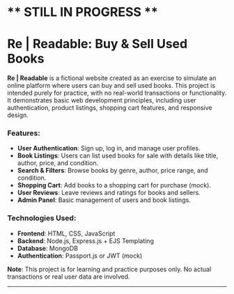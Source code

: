 # ** STILL IN PROGRESS **
# Re | Readable: Buy & Sell Used Books  

**Re | Readable** is a fictional website created as an exercise to simulate an online platform where users can buy and sell used books. This project is intended purely for practice, with no real-world transactions or functionality. It demonstrates basic web development principles, including user authentication, product listings, shopping cart features, and responsive design.

### Features:
- **User Authentication**: Sign up, log in, and manage user profiles.
- **Book Listings**: Users can list used books for sale with details like title, author, price, and condition.
- **Search & Filters**: Browse books by genre, author, price range, and condition.
- **Shopping Cart**: Add books to a shopping cart for purchase (mock).
- **User Reviews**: Leave reviews and ratings for books and sellers.
- **Admin Panel**: Basic management of users and book listings.

### Technologies Used:
- **Frontend**: HTML, CSS, JavaScript
- **Backend**: Node.js, Express.js + EJS Templating
- **Database**: MongoDB
- **Authentication**: Passport.js or JWT (mock)

**Note**: This project is for learning and practice purposes only. No actual transactions or real user data are involved.

---
